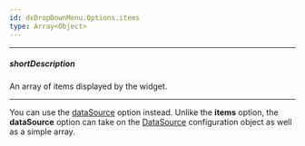 ```yaml
---
id: dxDropDownMenu.Options.items
type: Array<Object>
---
```

---
##### shortDescription
An array of items displayed by the widget.

---
You can use the [dataSource]({basewidgetpath}/Configuration/#dataSource) option instead. Unlike the **items** option, the **dataSource** option can take on the [DataSource](/api-reference/30%20Data%20Layer/DataSource '/Documentation/ApiReference/Data_Layer/DataSource/') configuration object as well as a simple array.